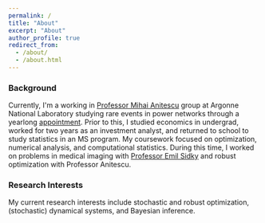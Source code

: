 ```yaml
---
permalink: /
title: "About"
excerpt: "About"
author_profile: true
redirect_from:
  - /about/
  - /about.html
---
```


### Background
Currently, I'm a working in [Professor Mihai Anitescu](https://www.mcs.anl.gov/~anitescu/) group at Argonne National Laboratory studying rare events in power networks through a yearlong [appointment](https://www.anl.gov/profile/jacob-michael-roth).
Prior to this, I studied economics in undergrad, worked for two years as an investment analyst, and returned to school to study statistics in an MS program.
My coursework focused on optimization, numerical analysis, and computational statistics.
During this time, I worked on problems in medical imaging with [Professor Emil Sidky](http://home.uchicago.edu/~sidky/) and robust optimization with Professor Anitescu.

### Research Interests
My current research interests include stochastic and robust optimization, (stochastic) dynamical systems, and Bayesian inference.
